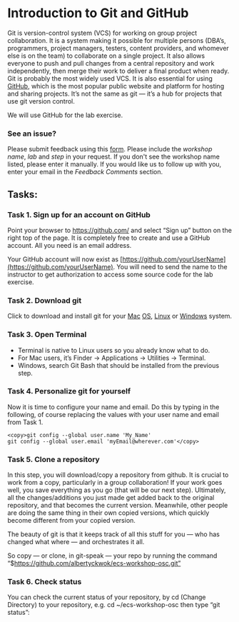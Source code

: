 # Introduction to Git and GitHub

Git is version-control system (VCS) for working on group project
collaboration. It is a system making it possible for multiple persons
(DBA’s, programmers, project managers, testers, content providers, and
whomever else is on the team) to collaborate on a single project. It
also allows everyone to push and pull changes from a central repository
and work independently, then merge their work to deliver a final product
when ready. Git is probably the most widely used VCS. It is also
essential for using [GitHub](https://github.com/), which is the most
popular public website and platform for hosting and sharing projects.
It’s not the same as git — it’s a hub for projects that use git
version control.

We will use GitHub for the lab exercise.

### See an issue?
Please submit feedback using this [form](https://apexapps.oracle.com/pls/apex/f?p=133:1:::::P1_FEEDBACK:1). Please include the *workshop name*, *lab* and *step* in your request.  If you don't see the workshop name listed, please enter it manually. If you would like us to follow up with you, enter your email in the *Feedback Comments* section.
## Tasks:

### **Task 1. Sign up for an account on GitHub**

Point your browser to https://github.com/ and select “Sign up” button on the right top of the page.
It is completely free to create and use a GitHub account. All you need
is an email address.

Your GitHub account will now exist as [https://github.com/yourUserName](https://github.com/yourUserName).
You will need to send the name to the instructor to get
authorization to access some source code for the lab exercise.

### **Task 2. Download git**

Click to download and install git for your [Mac](http://git-scm.com/download/mac)
[OS](http://git-scm.com/download/mac),
[Linux](http://git-scm.com/book/en/Getting-Started-Installing-git) or
[Windows](http://msysgit.github.io/) system.

### **Task 3. Open Terminal**

* Terminal is native to Linux users so you already know what to do.
* For Mac users, it’s Finder -> Applications -> Utilities ->
Terminal.
* Windows, search Git Bash that should be installed from the previous
step.

### **Task 4. Personalize git for yourself**

Now it is time to configure your name and email. Do this by typing in
the following, of course replacing the values with your user name and
email from Task 1.

```
<copy>git config --global user.name 'My_Name'
git config --global user.email 'myEmail@wherever.com'</copy>
```

### **Task 5. Clone a repository**

In this step, you will download/copy a repository from github. It is
crucial to work from a copy, particularly in a group collaboration! If
your work goes well, you save everything as you go (that will be our
next step). Ultimately, all the changes/additions you just made get
added back to the original repository, and that becomes the current
version. Meanwhile, other people are doing the same thing in their own
copied versions, which quickly become different from your copied
version.

The beauty of git is that it keeps track of all this stuff for you — who
has changed what where — and orchestrates it all.

So copy — or clone, in git-speak — your repo by running the command
“$https://github.com/albertyckwok/ecs-workshop-osc.git”

### **Task 6. Check status**

You can check the current status of your repository, by cd (Change
Directory) to your repository, e.g. cd \~/ecs-workshop-osc then type
“git status”:
